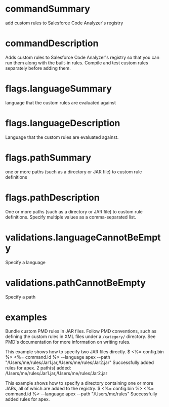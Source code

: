 # commandSummary

add custom rules to Salesforce Code Analyzer's registry

# commandDescription

Adds custom rules to Salesforce Code Analyzer's registry so that you can run them along with the built-in rules. Compile and test custom rules separately before adding them.

# flags.languageSummary

language that the custom rules are evaluated against

# flags.languageDescription

Language that the custom rules are evaluated against.

# flags.pathSummary

one or more paths (such as a directory or JAR file) to custom rule definitions

# flags.pathDescription

One or more paths (such as a directory or JAR file) to  custom rule definitions. Specify multiple values as a comma-separated list.

# validations.languageCannotBeEmpty

Specify a language

# validations.pathCannotBeEmpty

Specify a path

# examples

Bundle custom PMD rules in JAR files. Follow PMD conventions, such as defining the custom rules in XML files under a `/category/` directory.
See PMD's documentation for more information on writing rules.

This example shows how to specify two JAR files directly.
	$ <%= config.bin %> <%= command.id %> --language apex --path "/Users/me/rules/Jar1.jar,/Users/me/rules/Jar2.jar"
		Successfully added rules for apex.
		2 path(s) added:
		/Users/me/rules/Jar1.jar,/Users/me/rules/Jar2.jar

This example shows how to specify a directory containing one or more JARs, all of which are added to the registry.
	$ <%= config.bin %> <%= command.id %> --language apex --path "/Users/me/rules"
		Successfully added rules for apex.
